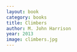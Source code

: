 ```yaml
---
layout: book
category: books
title: Climbers
author: M. John Harrison
year: 2013
image: climbers.jpg
---
```


